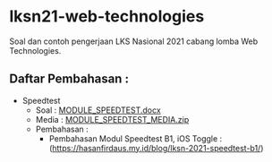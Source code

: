 # lksn21-web-technologies
Soal dan contoh pengerjaan LKS Nasional 2021 cabang lomba Web Technologies.

## Daftar Pembahasan :
- Speedtest
	- Soal : [MODULE_SPEEDTEST.docx](speedtest/B1.%20Toggle/MODULE_SPEEDTEST.docx)
	- Media : [MODULE_SPEEDTEST_MEDIA.zip](MODULE_SPEEDTEST_MEDIA.zip)
	- Pembahasan :
		- Pembahasan Modul Speedtest B1, iOS Toggle : (https://hasanfirdaus.my.id/blog/lksn-2021-speedtest-b1/)